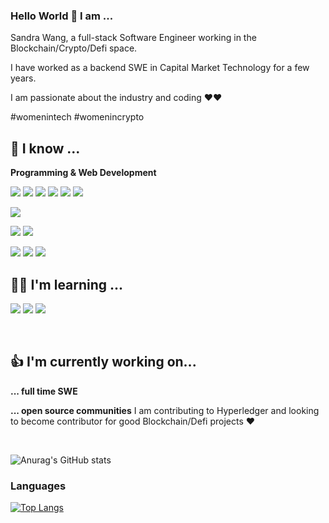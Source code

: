 ### Hello World 👋 I am ...

Sandra Wang, a full-stack Software Engineer working in the Blockchain/Crypto/Defi space. 

I have worked as a backend SWE in Capital Market Technology for a few years.

I am passionate about the industry and coding ❤❤️ 

\#womenintech \#womenincrypto


## 🌸 I know ...

**Programming & Web Development**

<p>
<img src="https://img.shields.io/badge/Java-ED8B00?style=for-the-badge&logo=java&logoColor=white" />
<img src="https://img.shields.io/badge/Go-00ADD8?style=for-the-badge&logo=go&logoColor=white" />
<img src="https://img.shields.io/badge/Kotlin-0095D5?&style=for-the-badge&logo=kotlin&logoColor=white" />
<img src="https://img.shields.io/badge/Python-FFD43B?style=for-the-badge&logo=python&logoColor=blue" />
<img src="https://img.shields.io/badge/C-00599C?style=for-the-badge&logo=c&logoColor=white" />
<img src="https://img.shields.io/badge/R-276DC3?style=for-the-badge&logo=r&logoColor=white" />
</p>

<p>
<img src="https://img.shields.io/badge/GraphQl-E10098?style=for-the-badge&logo=graphql&logoColor=white" />
</p>

<p>
<img src="https://img.shields.io/badge/MongoDB-4EA94B?style=for-the-badge&logo=mongodb&logoColor=white" />
<img src="https://img.shields.io/badge/PostgreSQL-316192?style=for-the-badge&logo=postgresql&logoColor=white" />
</p>

<p>
<img src="https://img.shields.io/badge/rabbitmq-%23FF6600.svg?&style=for-the-badge&logo=rabbitmq&logoColor=white" />
 <img src="https://img.shields.io/badge/JWT-000000?style=for-the-badge&logo=JSON%20web%20tokens&logoColor=white" />
  <img src="https://img.shields.io/badge/kubernetes-326ce5.svg?&style=for-the-badge&logo=kubernetes&logoColor=white" />
</p>


## 👩‍💻 I'm learning ...
<p>
<img src="https://img.shields.io/badge/Solidity-e6e6e6?style=for-the-badge&logo=solidity&logoColor=black" />
<img src="https://img.shields.io/badge/TypeScript-007ACC?style=for-the-badge&logo=typescript&logoColor=white" />
<img src="https://img.shields.io/badge/Rust-black?style=for-the-badge&logo=rust&logoColor=#E57324" />
</p>

<br/>

## 👍 I'm currently working on...

**... full time SWE**

**... open source communities**
I am contributing to Hyperledger and looking to become contributor for good  Blockchain/Defi projects ❤️


<br/>


![Anurag's GitHub stats](https://github-readme-stats.vercel.app/api?username=sandrawangyx&show_icons=true)


### Languages
[![Top Langs](https://github-readme-stats.vercel.app/api/top-langs/?username=sandrawangyx&langs_count=8)](https://github.com/anuraghazra/github-readme-stats)
